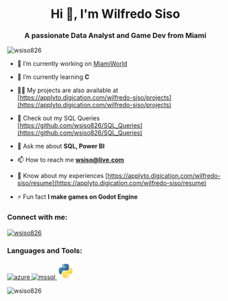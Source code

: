 <h1 align="center">Hi 👋, I'm Wilfredo Siso</h1>
<h3 align="center">A passionate Data Analyst and Game Dev from Miami</h3>

<p align="left"> <img src="https://komarev.com/ghpvc/?username=wsiso826&label=Profile%20views&color=0e75b6&style=flat" alt="wsiso826" /> </p>

- 🔭 I’m currently working on [MiamiWorld](https://github.com/wsiso826/Miami-World_Godot_Game)

- 🌱 I’m currently learning **C**

- 👨‍💻 My projects are also available at [https://applyto.digication.com/wilfredo-siso/projects](https://applyto.digication.com/wilfredo-siso/projects)

- 📝 Check out my SQL Queries [https://github.com/wsiso826/SQL_Queries](https://github.com/wsiso826/SQL_Queries)

- 💬 Ask me about **SQL, Power BI**

- 📫 How to reach me **wsiso@live.com**

- 📄 Know about my experiences [https://applyto.digication.com/wilfredo-siso/resume](https://applyto.digication.com/wilfredo-siso/resume)

- ⚡ Fun fact **I make games on Godot Engine**

<h3 align="left">Connect with me:</h3>
<p align="left">
<a href="https://linkedin.com/in/wsiso826" target="blank"><img align="center" src="https://raw.githubusercontent.com/rahuldkjain/github-profile-readme-generator/master/src/images/icons/Social/linked-in-alt.svg" alt="wsiso826" height="30" width="40" /></a>
</p>

<h3 align="left">Languages and Tools:</h3>
<p align="left"> <a href="https://azure.microsoft.com/en-in/" target="_blank" rel="noreferrer"> <img src="https://www.vectorlogo.zone/logos/microsoft_azure/microsoft_azure-icon.svg" alt="azure" width="40" height="40"/> </a> <a href="https://www.microsoft.com/en-us/sql-server" target="_blank" rel="noreferrer"> <img src="https://www.svgrepo.com/show/303229/microsoft-sql-server-logo.svg" alt="mssql" width="40" height="40"/> </a> <a href="https://www.python.org" target="_blank" rel="noreferrer"> <img src="https://raw.githubusercontent.com/devicons/devicon/master/icons/python/python-original.svg" alt="python" width="40" height="40"/> </a> </p>

<p><img align="center" src="https://github-readme-stats.vercel.app/api/top-langs?username=wsiso826&show_icons=true&locale=en&layout=compact" alt="wsiso826" /></p>

